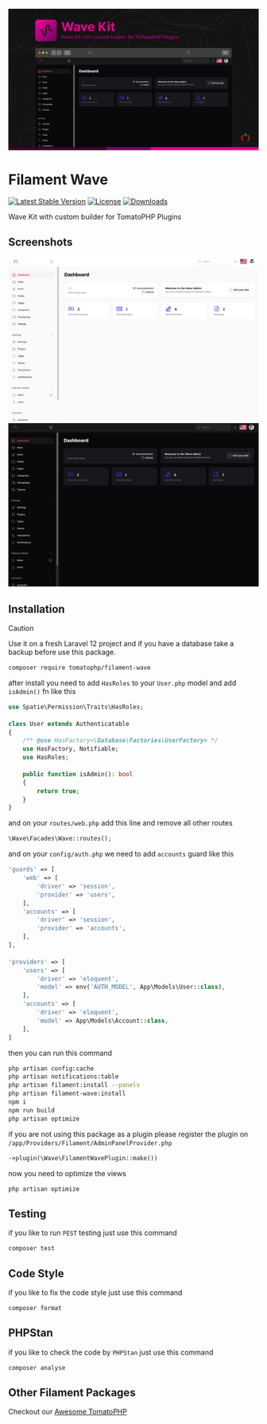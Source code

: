 ![Screenshot](https://raw.githubusercontent.com/tomatophp/filament-wave/master/arts/3x1io-tomato-wave.jpg)

# Filament Wave

[![Latest Stable Version](https://poser.pugx.org/tomatophp/filament-wave/version.svg)](https://packagist.org/packages/tomatophp/filament-wave)
[![License](https://poser.pugx.org/tomatophp/filament-wave/license.svg)](https://packagist.org/packages/tomatophp/filament-wave)
[![Downloads](https://poser.pugx.org/tomatophp/filament-wave/d/total.svg)](https://packagist.org/packages/tomatophp/filament-wave)

Wave Kit with custom builder for TomatoPHP Plugins

## Screenshots

![Wave Kit Light](https://raw.githubusercontent.com/tomatophp/filament-wave/master/arts/light.png)
![Wave Kit Dark](https://raw.githubusercontent.com/tomatophp/filament-wave/master/arts/dark.png)

## Installation


> [!CAUTION]
> Use it on a fresh Laravel 12 project and if you have a database take a backup before use this package.


```bash
composer require tomatophp/filament-wave
```

after install you need to add `HasRoles` to your `User.php` model and add `isAdmin()` fn like this

```php
use Spatie\Permission\Traits\HasRoles;

class User extends Authenticatable
{
    /** @use HasFactory<\Database\Factories\UserFactory> */
    use HasFactory, Notifiable;
    use HasRoles;

    public function isAdmin(): bool
    {
        return true;
    }
}
```

and on your `routes/web.php` add this line and remove all other routes

```php
\Wave\Facades\Wave::routes();
```

and on your `config/auth.php` we need to add `accounts` guard like this

```php
'guards' => [
    'web' => [
        'driver' => 'session',
        'provider' => 'users',
    ],
    'accounts' => [
        'driver' => 'session',
        'provider' => 'accounts',
    ],
],

'providers' => [
    'users' => [
        'driver' => 'eloquent',
        'model' => env('AUTH_MODEL', App\Models\User::class),
    ],
    'accounts' => [
        'driver' => 'eloquent',
        'model' => App\Models\Account::class,
    ],
]
```

then you can run this command

```bash
php artisan config:cache
php artisan notifications:table
php artisan filament:install --panels
php artisan filament-wave:install
npm i
npm run build
php artisan optimize
```

if you are not using this package as a plugin please register the plugin on `/app/Providers/Filament/AdminPanelProvider.php`

```php
->plugin(\Wave\FilamentWavePlugin::make())
```

now you need to optimize the views

```bash
php artisan optimize
```

## Testing

if you like to run `PEST` testing just use this command

```bash
composer test
```

## Code Style

if you like to fix the code style just use this command

```bash
composer format
```

## PHPStan

if you like to check the code by `PHPStan` just use this command

```bash
composer analyse
```

## Other Filament Packages

Checkout our [Awesome TomatoPHP](https://github.com/tomatophp/awesome)
